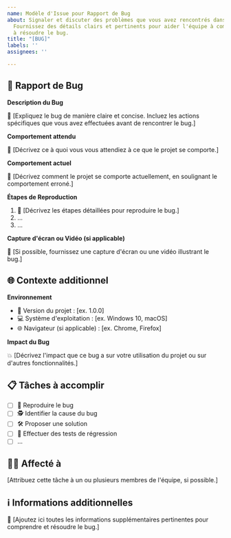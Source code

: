 ```yaml
---
name: Modèle d'Issue pour Rapport de Bug
about: Signaler et discuter des problèmes que vous avez rencontrés dans le projet.
  Fournissez des détails clairs et pertinents pour aider l'équipe à comprendre et
  à résoudre le bug.
title: "[BUG]"
labels: ''
assignees: ''

---
```


## 🐞 Rapport de Bug

**Description du Bug**

📝 [Expliquez le bug de manière claire et concise. Incluez les actions spécifiques que vous avez effectuées avant de rencontrer le bug.]

**Comportement attendu**

🎯 [Décrivez ce à quoi vous vous attendiez à ce que le projet se comporte.]

**Comportement actuel**

🚨 [Décrivez comment le projet se comporte actuellement, en soulignant le comportement erroné.]

**Étapes de Reproduction**

1. 🔄 [Décrivez les étapes détaillées pour reproduire le bug.]
2. ...
3. ...

**Capture d'écran ou Vidéo (si applicable)**

📸 [Si possible, fournissez une capture d'écran ou une vidéo illustrant le bug.]

## 🌐 Contexte additionnel

**Environnement**

- 🏢 Version du projet : [ex. 1.0.0]
- 💻 Système d'exploitation : [ex. Windows 10, macOS]
- 🌐 Navigateur (si applicable) : [ex. Chrome, Firefox]

**Impact du Bug**

💥 [Décrivez l'impact que ce bug a sur votre utilisation du projet ou sur d'autres fonctionnalités.]

## 📋 Tâches à accomplir

- [ ] 🔄 Reproduire le bug
- [ ] 🕵️ Identifier la cause du bug
- [ ] 🛠️ Proposer une solution
- [ ] 🧪 Effectuer des tests de régression
- [ ] ...

## 👩‍💻 Affecté à

[Attribuez cette tâche à un ou plusieurs membres de l'équipe, si possible.]

## ℹ️ Informations additionnelles

📌 [Ajoutez ici toutes les informations supplémentaires pertinentes pour comprendre et résoudre le bug.]

